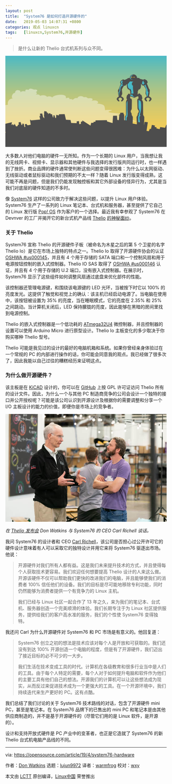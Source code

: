 ```yaml
---
layout: post
title:	"System76 是如何打造开源硬件的"
date:	2019-05-03 14:07:31 +0800 
categories:	观点 linuxcn 
tags:	[linuxcn,System76,开源硬件]
---
```




> 
> 是什么让新的 Thelio 台式机系列与众不同。
> 
> 
> 


![](/Asserts/Images/album/201905/03/140723qhk4hp4n7h4v6zhh.png)


大多数人对他们电脑的硬件一无所知。作为一个长期的 Linux 用户，当我想让我的无线网卡、视频卡、显示器和其他硬件与我选择的发行版共同运行时，也一样遇到了挫折。商业品牌的硬件通常使判断这些问题变得很困难：为什么以太网驱动、无线驱动或者鼠标驱动和我们预期的不太一样？随着 Linux 发行版变得成熟，这可能不再是问题，但是我们仍能发现触控板和其它外部设备的怪异行为，尤其是当我们对底层的硬件知道的不多时。


像 [System76](https://system76.com/) 这样的公司致力于解决这些问题，以提升 Linux 用户体验。System76 生产了一系列的 Linux 笔记本、台式机和服务器，甚至提供了它自己的 Linux 发行版 [Pop! OS](https://opensource.com/article/18/1/behind-scenes-popos-linux) 作为客户的一个选择。最近我有幸参观了 System76 在 Devnver 的工厂并揭开它的新台式机产品线 [Thelio](https://system76.com/desktops) [的神秘面纱](https://system76.com/desktops)。


### 关于 Thelio


System76 宣称 Thelio 的开源硬件子板（被命名为木星之后的第 5 个卫星的名字 Thelio Io）是它在市场上独特的特点之一。Thelio Io 取得了开源硬件协会的认证 [OSHWA #us000145](https://certification.oshwa.org/us000145.html)，并且有 4 个用于存储的 SATA 端口和一个控制风扇和用于电源按钮控制的嵌入式控制器。Thelio IO SAS 取得了 [OSHWA #us000146](https://certification.oshwa.org/us000146.html) 认证，并且有 4 个用于存储的 U.2 端口，没有嵌入式控制器。在展示时，System76 显示了这些组件如何调整风扇通过底盘来优化部件的性能。


该控制器还管理电源键，和围绕该电源键的 LED 光环，当被按下时它以 100% 的亮度发光。这提供了触觉和视觉上的确认：该主机已经启动电源了。当电脑在使用中，该按钮被设置为 35% 的亮度，当在睡眠模式，它的亮度在 2.35% 和 25% 之间跳动。当计算机关闭后，LED 保持朦胧的亮度，因此能够在黑暗的房间里找到电源控制。


Thelio 的嵌入式控制器是一个低功耗的 [ATmega32U4](https://www.microchip.com/wwwproducts/ATmega32u4) 微控制器，并且控制器的设置可以使用 Arduino Micro 进行原型设计。Thelio Io 主板变化的多少取决于你购买哪种 Thelio 型号。


Thelio 可能是我见过的设计的最好的电脑机箱和系统。如果你曾经亲身体验过在一个常规的 PC 的内部进行操作的话，你可能会同意我的观点。我已经做了很多次了，因此我能以自己过往的糟糕经历来证明这点。


### 为什么做开源硬件？


该主板是在 [KiCAD](http://kicad-pcb.org/) 设计的，你可以在 [GitHub](https://github.com/system76/thelio-io) 上按 GPL 许可证访问 Thelio 所有的设计文件。因此，为什么一个与其他 PC 制造商竞争的公司会设计一个独特的接口并公开授权呢？可能是该公司认识到开源设计及根据你的需要调整和分享一个 I/O 主板设计的能力的价值，即便你是市场上的竞争者。


![在 Thelio 启动时 Don Watkins 与 System76 的 CEO Carl Richell 谈话](/Asserts/Images/album/201905/03/140738u7shdetwdoostzsp.jpg "Don Watkins speaks with System76 CEO Carl Richell at the Thelio launch event.")


*在 [Thelio 发布会](https://trevgstudios.smugmug.com/System76/121418-Thelio-Press-Event/i-FKWFxFv) Don Watkins 与 System76 的 CEO Carl Richell 谈话。*


我问 System76 的设计者和 CEO [Carl Richell](https://www.linkedin.com/in/carl-richell-9435781)，该公司是否担心过公开许可它的硬件设计意味着有人可以采取它的独特设计并用它来将 System76 驱逐出市场。他说：



> 
> 开源硬件对我们所有人都有益。这是我们未来提升技术的方式，并且使得每个人获取技术更容易。我们欢迎任何想要提高 Thelio 设计的人来这么做。开源该硬件不仅可以帮助我们更快的改进我们的电脑，并且能够使我们的消费者 100% 信任他们的设备。我们的目标是尽可能地移除专利功能，同时仍然能够为消费者提供一个有竞争力的 Linux 主机。
> 
> 
> 我们已经与 Linux 社区一起合作了 13 年之久，来为我们的笔记本、台式机、服务器创造一个完美顺滑的体验。我们长期专注于为 Linux 社区提供服务，提供给我们的客户高水准的服务，我们的个性使 System76 变得独特。
> 
> 
> 


我还问 Carl 为什么开源硬件对 System76 和 PC 市场是有意义的。他回复道：



> 
> System76 创立之初的想法是技术应该对每个人是开放和可获取的。我们还没有到达 100% 开源创造一个电脑的程度，但是有了开源硬件，我们迈出了接近目标的必不可少的一大步。
> 
> 
> 我们生活在技术变成工具的时代。计算机在各级教育和很多行业当中是人们的工具。由于每个人特定的需要，每个人对于如何提升电脑和软件作为他们的主要工具有他们自己的想法。开源我们的计算机可以让这些想法成为现实，从而反过来促进技术成为一个更强大的工具。在一个开源环境中，我们持续迭代来生产更好的 PC。这有点酷。
> 
> 
> 


我们总结了我们讨论的关于 System76 技术路线的对话，包含了开源硬件 mini PC，甚至是笔记本。在 System76 品牌下的已售出的 mini PC 和笔记本是由其他供应商制造的，并不是基于开源硬件的（尽管它们用的是 Linux 软件，是开源的）。


设计和支持开放式硬件是 PC 产业中的变革者，也正是它造就了 System76 的新 Thelio 台式机电脑产品线的不同。




---


via: <https://opensource.com/article/19/4/system76-hardware>


作者：[Don Watkins](https://opensource.com/users/don-watkins) 选题：[lujun9972](https://github.com/lujun9972) 译者：[warmfrog](https://github.com/warmfrog) 校对：[wxy](https://github.com/wxy)


本文由 [LCTT](https://github.com/LCTT/TranslateProject) 原创编译，[Linux中国](https://linux.cn/) 荣誉推出
